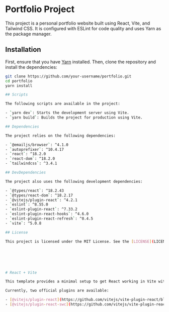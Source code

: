 # Portfolio Project

This project is a personal portfolio website built using React, Vite, and Tailwind CSS. It is configured with ESLint for code quality and uses Yarn as the package manager.

## Installation

First, ensure that you have [Yarn](https://yarnpkg.com/) installed. Then, clone the repository and install the dependencies:

```sh
git clone https://github.com/your-username/portfolio.git
cd portfolio
yarn install

## Scripts

The following scripts are available in the project:

- `yarn dev`: Starts the development server using Vite.
- `yarn build`: Builds the project for production using Vite.

## Dependencies

The project relies on the following dependencies:

- `@emailjs/browser`: ^4.1.0
- `autoprefixer`: ^10.4.17
- `react`: ^18.2.0
- `react-dom`: ^18.2.0
- `tailwindcss`: ^3.4.1

## DevDependencies

The project also uses the following development dependencies:

- `@types/react`: ^18.2.43
- `@types/react-dom`: ^18.2.17
- `@vitejs/plugin-react`: ^4.2.1
- `eslint`: ^8.55.0
- `eslint-plugin-react`: ^7.33.2
- `eslint-plugin-react-hooks`: ^4.6.0
- `eslint-plugin-react-refresh`: ^0.4.5
- `vite`: ^5.0.8

## License

This project is licensed under the MIT License. See the [LICENSE](LICENSE) file for details.






# React + Vite

This template provides a minimal setup to get React working in Vite with HMR and some ESLint rules.

Currently, two official plugins are available:

- [@vitejs/plugin-react](https://github.com/vitejs/vite-plugin-react/blob/main/packages/plugin-react/README.md) uses [Babel](https://babeljs.io/) for Fast Refresh
- [@vitejs/plugin-react-swc](https://github.com/vitejs/vite-plugin-react-swc) uses [SWC](https://swc.rs/) for Fast Refresh
